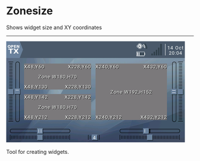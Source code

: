 # Zonesize
 Shows widget size and XY coordinates
 
 ------------------------------------------
 
 ![alt text](https://github.com/Hobby4life/Zonesize/blob/main/zonesize.png)
 
 Tool for creating widgets.
